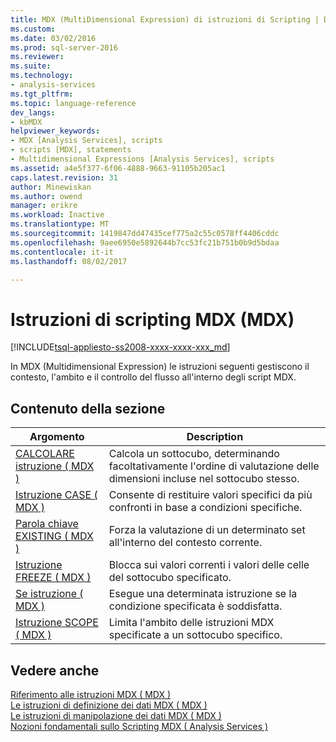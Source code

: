 ```yaml
---
title: MDX (MultiDimensional Expression) di istruzioni di Scripting | Documenti Microsoft
ms.custom: 
ms.date: 03/02/2016
ms.prod: sql-server-2016
ms.reviewer: 
ms.suite: 
ms.technology:
- analysis-services
ms.tgt_pltfrm: 
ms.topic: language-reference
dev_langs:
- kbMDX
helpviewer_keywords:
- MDX [Analysis Services], scripts
- scripts [MDX], statements
- Multidimensional Expressions [Analysis Services], scripts
ms.assetid: a4e5f377-6f06-4888-9663-91105b205ac1
caps.latest.revision: 31
author: Minewiskan
ms.author: owend
manager: erikre
ms.workload: Inactive
ms.translationtype: MT
ms.sourcegitcommit: 1419847dd47435cef775a2c55c0578ff4406cddc
ms.openlocfilehash: 9aee6950e5892644b7cc53fc21b751b0b9d5bdaa
ms.contentlocale: it-it
ms.lasthandoff: 08/02/2017

---
```

# <a name="mdx-scripting-statements-mdx"></a>Istruzioni di scripting MDX (MDX)
[!INCLUDE[tsql-appliesto-ss2008-xxxx-xxxx-xxx_md](../includes/tsql-appliesto-ss2008-xxxx-xxxx-xxx-md.md)]

  In MDX (Multidimensional Expression) le istruzioni seguenti gestiscono il contesto, l'ambito e il controllo del flusso all'interno degli script MDX.  
  
## <a name="in-this-section"></a>Contenuto della sezione  
  
|Argomento|Description|  
|-----------|-----------------|  
|[CALCOLARE istruzione &#40; MDX &#41;](../mdx/mdx-scripting-calculate.md)|Calcola un sottocubo, determinando facoltativamente l'ordine di valutazione delle dimensioni incluse nel sottocubo stesso.|  
|[Istruzione CASE &#40; MDX &#41;](../mdx/case-statement-mdx.md)|Consente di restituire valori specifici da più confronti in base a condizioni specifiche.|  
|[Parola chiave EXISTING &#40; MDX &#41;](../analysis-services/multidimensional-models/mdx/mdx-query-existing-keyword.md)|Forza la valutazione di un determinato set all'interno del contesto corrente.|  
|[Istruzione FREEZE &#40; MDX &#41;](../mdx/mdx-scripting-freeze.md)|Blocca sui valori correnti i valori delle celle del sottocubo specificato.|  
|[Se istruzione &#40; MDX &#41;](../mdx/mdx-scripting-if.md)|Esegue una determinata istruzione se la condizione specificata è soddisfatta.|  
|[Istruzione SCOPE &#40; MDX &#41;](../mdx/mdx-scripting-scope.md)|Limita l'ambito delle istruzioni MDX specificate a un sottocubo specifico.|  
  
## <a name="see-also"></a>Vedere anche  
 [Riferimento alle istruzioni MDX &#40; MDX &#41;](../mdx/mdx-statement-reference-mdx.md)   
 [Le istruzioni di definizione dei dati MDX &#40; MDX &#41;](../mdx/mdx-data-definition-statements-mdx.md)   
 [Le istruzioni di manipolazione dei dati MDX &#40; MDX &#41;](../mdx/mdx-data-manipulation-statements-mdx.md)   
 [Nozioni fondamentali sullo Scripting MDX &#40; Analysis Services &#41;](../analysis-services/multidimensional-models/mdx/mdx-scripting-fundamentals-analysis-services.md)  
  
  

